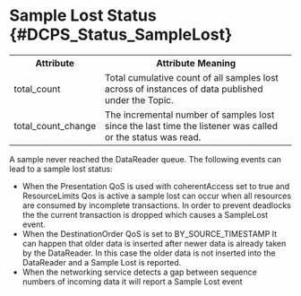 Sample Lost Status              {#DCPS_Status_SampleLost}
==================


<table>
    <tr>
        <th>Attribute</th>
        <th>Attribute Meaning</th>
    </tr>
    <tr>
        <td>total_count</td>
        <td>Total cumulative count of all samples lost across of instances of data
            published under the Topic.</td>
    </tr>
    <tr>
        <td>total_count_change</td>
        <td>The incremental number of samples lost since the last time the listener
             was called or the status was read.</td>
    </tr>
</table>

A sample never reached the DataReader queue.
The following events can lead to a sample lost status:
<ul>
<li>When the Presentation QoS is used with coherentAccess set to true and ResourceLimits Qos is active
 a sample lost can occur when all resources are consumed by incomplete transactions. In order to prevent deadlocks the
 the current transaction is dropped which causes a SampleLost event.
</li>
<li>When the DestinationOrder QoS is set to BY_SOURCE_TIMESTAMP It can happen that older data is inserted after newer
data is already taken by the DataReader. In this case the older data is not inserted into the DataReader and a Sample Lost is reported.</li>
<li>When the networking service detects a gap between sequence numbers of incoming data it will report a Sample Lost event</li>
</ul>
